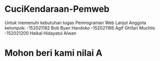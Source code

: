 # CuciKendaraan-Pemweb
Untuk memenuhi kebutuhan tugas Pemrograman Web Lanjut
Anggota kelompok:
-152021182 Bob Byan Handoko
-152021186 Agif Ghifari Muchlis
-152021200 Haikal Hidayatul Alwan
# Mohon beri kami nilai A
